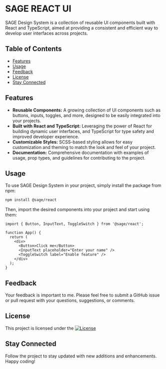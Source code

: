 # SAGE REACT UI

SAGE Design System is a collection of reusable UI components built with React and TypeScript, aimed at providing a consistent and efficient way to develop user interfaces across projects.

## Table of Contents

- [Features](#features)
- [Usage](#usage)
- [Feedback](#feedback)
- [License](#license)
- [Stay Connected](#stay-connected)

## Features

- **Reusable Components:** A growing collection of UI components such as buttons, inputs, toggles, and more, designed to be easily integrated into your projects.
- **Built with React and TypeScript:** Leveraging the power of React for building dynamic user interfaces, and TypeScript for type safety and improved developer experience.
- **Customizable Styles:** SCSS-based styling allows for easy customization and theming to match the look and feel of your project.
- **Documentation:** Comprehensive documentation with examples of usage, prop types, and guidelines for contributing to the project.

## Usage

To use SAGE Design System in your project, simply install the package from npm:

```bash
npm install @sage/react
```

Then, import the desired components into your project and start using them:

```
import { Button, InputText, ToggleSwitch } from '@sage/react';

function App() {
  return (
    <div>
      <Button>Click me</Button>
      <InputText placeholder="Enter your name" />
      <ToggleSwitch label="Enable feature" />
    </div>
  );
}
```

## Feedback
Your feedback is important to me. Please feel free to submit a GitHub issue or pull request with your questions, suggestions, or comments.

## License

This project is licensed under the [![License](https://img.shields.io/badge/License-Apache%202.0-blue.svg)](http://www.apache.org/licenses/LICENSE-2.0)

## Stay Connected

Follow the project to stay updated with new additions and enhancements. Happy coding!
